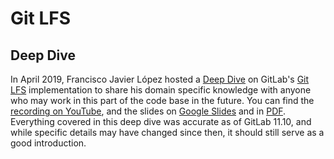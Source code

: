 # Git LFS

## Deep Dive

In April 2019, Francisco Javier López hosted a [Deep Dive] on GitLab's [Git LFS] implementation to share his domain specific knowledge with anyone who may work in this part of the code base in the future. You can find the [recording on YouTube], and the slides on [Google Slides] and in [PDF]. Everything covered in this deep dive was accurate as of GitLab 11.10, and while specific details may have changed since then, it should still serve as a good introduction.

[Deep Dive]: https://gitlab.com/gitlab-org/create-stage/issues/1
[Git LFS]: ../topics/git/lfs/index.md
[recording on YouTube]: https://www.youtube.com/watch?v=Yyxwcksr0Qc
[Google Slides]: https://docs.google.com/presentation/d/1E-aw6-z0rYd0346YhIWE7E9A65zISL9iIMAOq2zaw9E/edit
[PDF]: https://gitlab.com/gitlab-org/create-stage/uploads/07a89257a140db067bdfb484aecd35e1/Git_LFS_Deep_Dive__Create_.pdf
